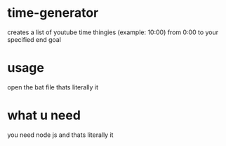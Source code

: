 # time-generator
creates a list of youtube time thingies (example: 10:00) from 0:00 to your specified end goal
# usage
open the bat file thats literally it
# what u need
you need node js and thats literally it
